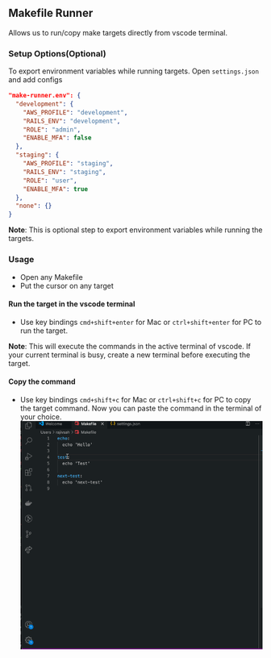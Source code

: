 ## Makefile Runner
Allows us to run/copy make targets directly from vscode terminal.
### Setup Options(Optional)
To export environment variables while running targets.
Open `settings.json` and add configs
``` json
"make-runner.env": {
  "development": {
    "AWS_PROFILE": "development",
    "RAILS_ENV": "development",
    "ROLE": "admin",
    "ENABLE_MFA": false
  },
  "staging": {
    "AWS_PROFILE": "staging",
    "RAILS_ENV": "staging",
    "ROLE": "user",
    "ENABLE_MFA": true
  },
  "none": {}
}
```
<b>Note</b>: This is optional step to export environment variables while running the targets.

### Usage
- Open any Makefile
- Put the cursor on any target
#### Run the target in the vscode terminal
- Use key bindings `cmd+shift+enter` for Mac or `ctrl+shift+enter` for PC to run the target.

<b>Note</b>: This will execute the commands in the active terminal of vscode. If your current terminal is busy, create a new terminal before executing the target.

#### Copy the command
- Use key bindings `cmd+shift+c` for Mac or `ctrl+shift+c` for PC to copy the target command. Now you can paste the command in the terminal of your choice.
![](sample.gif)
